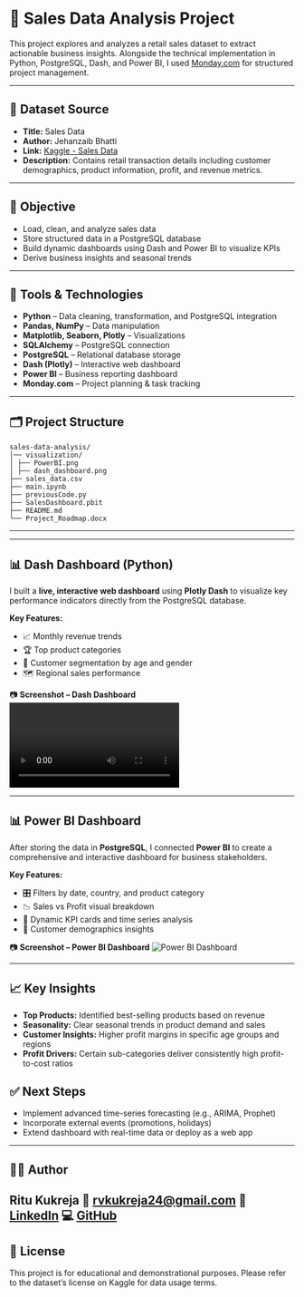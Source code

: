 # 🛒 Sales Data Analysis Project

This project explores and analyzes a retail sales dataset to extract actionable business insights. Alongside the technical implementation in Python, PostgreSQL, Dash, and Power BI, I used [Monday.com](https://monday.com) for structured project management.

---

## 📂 Dataset Source

- **Title:** Sales Data
- **Author:** Jehanzaib Bhatti
- **Link:** [Kaggle - Sales Data](https://www.kaggle.com/datasets/jehanzaibbhatti/sales-data)
- **Description:** Contains retail transaction details including customer demographics, product information, profit, and revenue metrics.

---

## 🎯 Objective

- Load, clean, and analyze sales data
- Store structured data in a PostgreSQL database
- Build dynamic dashboards using Dash and Power BI to visualize KPIs
- Derive business insights and seasonal trends

---

## 🧰 Tools & Technologies

- **Python** – Data cleaning, transformation, and PostgreSQL integration
- **Pandas, NumPy** – Data manipulation
- **Matplotlib, Seaborn, Plotly** – Visualizations
- **SQLAlchemy** – PostgreSQL connection
- **PostgreSQL** – Relational database storage
- **Dash (Plotly)** – Interactive web dashboard
- **Power BI** – Business reporting dashboard
- **Monday.com** – Project planning & task tracking

---

## 🗂️ Project Structure

```
sales-data-analysis/
│── visualization/
│ ├── PowerBI.png
│ ├── dash_dashboard.png
├── sales_data.csv
├── main.ipynb
├── previousCode.py
├── SalesDashboard.pbit
├── README.md
└── Project_Roadmap.docx
```

---

---

## 📊 Dash Dashboard (Python)

I built a **live, interactive web dashboard** using **Plotly Dash** to visualize key performance indicators directly from the PostgreSQL database.

**Key Features:**

- 📈 Monthly revenue trends
- 🏆 Top product categories
- 👥 Customer segmentation by age and gender
- 🗺️ Regional sales performance

📷 **Screenshot – Dash Dashboard**
![Dash Dashboard](visualization/dash_dashboard.mp4)

---

## 📊 Power BI Dashboard

After storing the data in **PostgreSQL**, I connected **Power BI** to create a comprehensive and interactive dashboard for business stakeholders.

**Key Features:**

- 🎛️ Filters by date, country, and product category
- 📉 Sales vs Profit visual breakdown
- 🔢 Dynamic KPI cards and time series analysis
- 👤 Customer demographics insights

📷 **Screenshot – Power BI Dashboard**
![Power BI Dashboard](visualization/powerbi_dashboard.png)

---

## 📈 Key Insights

- **Top Products:** Identified best-selling products based on revenue
- **Seasonality:** Clear seasonal trends in product demand and sales
- **Customer Insights:** Higher profit margins in specific age groups and regions
- **Profit Drivers:** Certain sub-categories deliver consistently high profit-to-cost ratios


## ✅ Next Steps

- Implement advanced time-series forecasting (e.g., ARIMA, Prophet)
- Incorporate external events (promotions, holidays)
- Extend dashboard with real-time data or deploy as a web app

---

## 👩‍💻 Author

**Ritu Kukreja**
📧 [rvkukreja24@gmail.com](mailto:rvkukreja24@gmail.com)
🔗 [LinkedIn](https://www.linkedin.com/in/ds-rvk)
💻 [GitHub](https://github.com/rkukreja24)
---

## 📜 License

This project is for educational and demonstrational purposes. Please refer to the dataset’s license on Kaggle for data usage terms.
